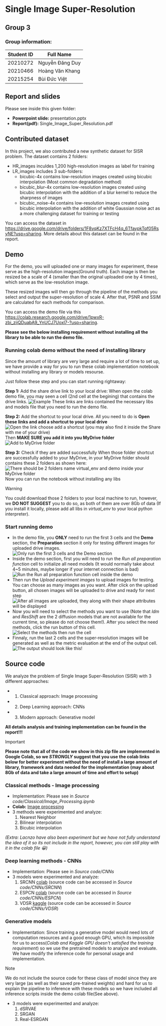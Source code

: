 # **Single Image Super-Resolution**
## Group 3
### Group information:

| Student ID | Full Name        |
| ---------- | ---------------- |
| 20210272   | Nguyễn Đăng Duy  |
| 20210466   | Hoàng Văn Khang  |
| 20215254   | Bùi Đức Việt     |

## Report and slides
Please see inside this given folder:
- **Powerpoint slide:** presentation.pptx
- **Report(pdf):** Single_Image_Super_Resolution.pdf

## Contributed dataset
In this project, we also contributed a new synthetic dataset for SISR problem. The dataset contains 2 folders:
- HR_images inculdes 1,200 high-resolution images as label for training
- LR_images includes 3 sub-folders: 
    - bicubic-4x contains low-resolution images created using bicubic interpolation (Most common degradation method)
    - bicubic_blur-4x contains low-resolution images created using bicubic interpolation with the addition of a blur kernel to reduce the sharpness of images
    - bicubic_noise-4x contains low-resolution images created using bicubic interpolation with the addition of white Gaussian noise act as a more challenging dataset for training or testing

You can access the dataset in https://drive.google.com/drive/folders/1F8yqKz7XTFcH4q_6TfaypkTqf05RsyNE?usp=sharing. More details about this dataset can be found in the report.

## Demo
For the demo, you will uploaded one or many images for experiment, these serve as the high-resolution images(Ground truth). Each image is then be resized be a scale of 4 (smaller than the original uploaded one by 4 times), which serve as the low-resolution image.

These resized images will then go through the pipeline of the methods you select and output the super-resolution of scale 4. After that, PSNR and SSIM are calculated for each methods for comparison.

You can access the demo file via this https://colab.research.google.com/drive/1pwxR-zbi_ziiQDuabA9_YnUCJ7Uoxl7-?usp=sharing.

**Please see the below installing requirement without installing all the library to be able to run the demo file.**

### Running colab demo without the need of installing library
Since the amount of library are very large and require a lot of time to set up, we have provide a way for you to run these colab implementation notebook without installing any library or models resourse. 

Just follow these step and you can start running rightaway:

**Step 1:** Add the share drive link to your local drive:
    When open the colab demo file, you may seen a cell (2nd cell at the begining) that contains the drive links.
    ![Example](asserts/demo.png)
    These links are links contained the necessary libs and models file that you need to run the demo file. 
    
**Step 2:** Add the shortcut to your local drive. All you need to do is **Open these links and add a shortcut to your local drive**
    ![Open the link choose add a shortcut (you may also find it inside the *Share with me* of your drive)](asserts/short_cut.png)
    Then **MAKE SURE you add it into you MyDrive folder**
    ![Add to MyDrive folder](asserts/add_to_mydrive.png)
    
**Step 3:** Check if they are added successfully
    When those folder shortcut are successfully added to your MyDrive, in your MyDrive folder should contains these 2 folders as shown here:
    ![There should be 2 folders name *virtual_env* and *demo* inside your MyDrive folder](asserts/sucess.png)
    Now you can run the notebook without installing any libs

> [!WARNING]
> You could download those 2 folders to your local machine to run, however, we **DO NOT SUGGEST** you to do so, as both of them are over 8Gb of data (If you install it locally, please add all libs in *virtual_env* to your local python interpreter).

### Start running demo 
- In the demo file, you **ONLY** need to run the first 3 cells and the **Demo** section, the **Preparation** section it only for testing different images for uploaded drive images.
![Only run the first 3 cells and the *Demo* section](asserts/run_demo.png)
- Inside the demo section, first you will need to run the *Run all preparation function* cell to initialize all need models (It would normally take about 4~5 minutes, maybe longer if your internet connection is bad)
![Run the *Run all preparation function* cell inside the demo](asserts/preparation.png)
- Then run the *Upload experiment images* to upload images for testing. You can choose as many images as you want. After click on the upload button, all chosen images will be uploaded to drive and ready for next step
![After all images are uploaded, they along with their shape attributes will be displayed](asserts/upload_image.png)
- Now you will need to select the methods you want to use (Note that *ldm* and *ResShift* are the 2 diffusion models that are not available for the current time, so please do not choose them!). After you select the need methods, click the run button of this cell.
![Select the methods then run the cell](asserts/select.png)
- Finnaly, run the last 2 cells and the super-resolution images will be generated as well as the metric evaluation at the end of the output cell.
![The output should look like this!](asserts/output.png)

## Source code
We analyze the problem of Single Image Super-Resolution (SISR) with 3 different approaches:
- 1. Classical approach: Image processing
- 2. Deep Learning approach: CNNs
- 3. Modern approach: Generative model
     
**All details analysis and training implementation can be found in the report!!!**

> [!IMPORTANT]
> **Please note that all of the code we show in this zip file are implemented in Google Colab, so we _STRONGLY_ suggest that you use the colab links below for better experiment without the need of install a large amount of library, framework and data needed for the implementation (may about 8Gb of data and take a large amount of time and effort to setup)**


### Classical methods - Image processing
- Implementation: Please see in *Source code/Classical/Image_Processing.ipynb*
- **Colab:** [Image processing](https://colab.research.google.com/drive/1H-nwYogCMbNOUc_9gZeuDSIn1N80CZXz?usp=sharing&fbclid=IwZXh0bgNhZW0CMTAAAR3nHwLsXaLj-D4fXTl12ha5f2ZI95Zr61k3wia5SHeMuFonrLIp34UuQI0_aem_ASV4ApBFi0bVaKoc9onfRMpxa11chVX1SPii8tF1odshOsd6qwa7d__4TpGcMxXuv7kwxJzX4xSOTarSQQmzRqe4#scrollTo=m6UhUsLR_9ZS)
- 3 methods were experimented and analyze:
    1. Nearest Neighbor
    2. Bilinear interpolation
    3. Bicubic interpolation
       
*(Extra: Lacnzo have also been experiment but we have not fully understand the idea of it so its not include in the report, however, you can still play with it in the colab file :grinning:)*

### Deep learning methods - CNNs
- Implementation: Please see in *Source code/CNNs*
- 3 models were experimented and analyze:
    1. SRCNN [colab]() (source code can be accessed in *Source code/CNNs/SRCNN*)
    2. ESPCN [colab]() (source code can be accessed in *Source code/CNNs/ESPCN*)
    3. VDSR [kaggle](https://www.kaggle.com/code/oneplusoneisthree/vdsr-v2) (source code can be accessed in *Source code/CNNs/VDSR*)


### Generative models
- Implementation: Since training a generative model would need lots of computation resources and a good enough GPU, which its impossible for us to access(*Colab and Kaggle GPU doesn't satisfied the training requirement*) so we use the pretrained models to analyze and evaluate. We have modify the inference code for personal usage and implementation.
  
> [!NOTE]
> We do not include the source code for these class of model since they are very large (as well as their saved pre-trained weights) and hard for us to explain the pipeline to inference with these models so we have included all inference scripts inside the demo colab file(See above).

- 3 models were experimented and analyze:
    1. dSRVAE
    2. SRGAN
    3. Real-ESRGAN






